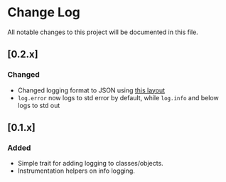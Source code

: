 # Change Log
All notable changes to this project will
be documented in this file.

## [0.2.x]
### Changed
- Changed logging format to JSON using [this layout](https://github.com/logstash/log4j-jsonevent-layout)
- `log.error` now logs to std error by default, while `log.info` and below logs to std out

## [0.1.x]
### Added
- Simple trait for adding logging to classes/objects.
- Instrumentation helpers on info logging.
